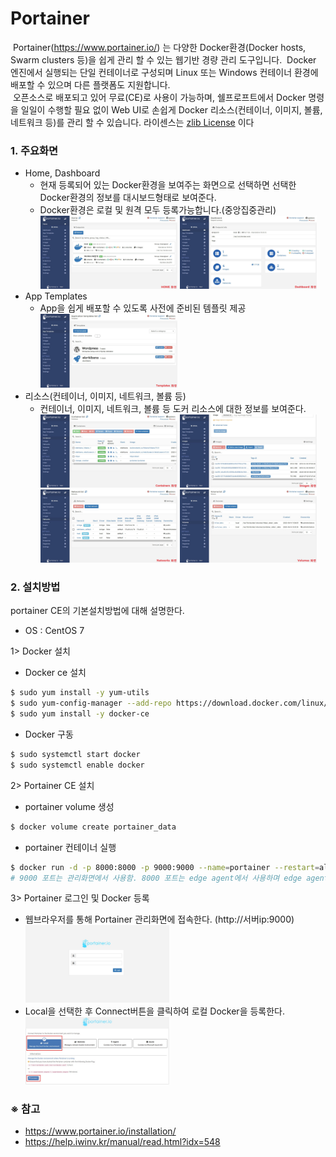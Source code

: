# Portainer
&nbsp;Portainer(https://www.portainer.io/) 는 다양한 Docker환경(Docker hosts, Swarm clusters 등)을 쉽게 관리 할 수 있는 웹기반 경량 관리 도구입니다.
&nbsp;Docker 엔진에서 실행되는 단일 컨테이너로 구성되며 Linux 또는 Windows 컨테이너 환경에 배포할 수 있으며 다른 플랫폼도 지원합니다.<br/>
&nbsp;오픈소스로 배포되고 있어 무료(CE)로 사용이 가능하며, 쉘프로프트에서 Docker 명령을 일일이 수행할 필요 없이 Web UI로
손쉽게 Docker 리소스(컨테이너, 이미지, 볼륨, 네트워크 등)를 관리 할 수 있습니다. 라이센스는 [zlib License](https://github.com/portainer/portainer/blob/develop/LICENSE) 이다

### 1. 주요화면 
- Home, Dashboard
  - 현재 등록되어 있는 Docker환경을 보여주는 화면으로 선택하면 선택한 Docker환경의 정보를 대시보드형태로 보여준다.
  - Docker환경은 로컬 및 원격 모두 등록가능합니다.(중앙집중관리)<br/>
  <img width="48%" height="50%" src="./image/1.jpg">&nbsp;</img><img width="48%" height="50%" src="./image/2.jpg"></img>
- App Templates
  - App을 쉽게 배포할 수 있도록 사전에 준비된 템플릿 제공<br/>
    <img width="48%" height="50%" src="./image/3.jpg">
- 리소스(컨테이너, 이미지, 네트워크, 볼륨 등)
  - 컨테이너, 이미지, 네트워크, 볼륨 등 도커 리소스에 대한 정보를 보여준다.<br/>
  <img width="48%" height="50%" src="./image/4.jpg">&nbsp;</img><img width="48%" height="50%" src="./image/5.jpg"></img>
  <img width="48%" height="50%" src="./image/6.jpg">&nbsp;</img><img width="48%" height="50%" src="./image/7.jpg"></img>
### 2. 설치방법 
portainer CE의 기본설치방법에 대해 설명한다.
- OS : CentOS 7

1> Docker 설치
- Docker ce 설치
```bash
$ sudo yum install -y yum-utils
$ sudo yum-config-manager --add-repo https://download.docker.com/linux/centos/docker-ce.repo
$ sudo yum install -y docker-ce
```
- Docker 구동
```bash
$ sudo systemctl start docker
$ sudo systemctl enable docker
```
2> Portainer CE 설치
- portainer volume 생성
```bash
$ docker volume create portainer_data
```
- portainer 컨테이너 실행
```bash
$ docker run -d -p 8000:8000 -p 9000:9000 --name=portainer --restart=always -v /var/run/docker.sock:/var/run/docker.sock -v portainer_data:/data portainer/portainer
# 9000 포트는 관리화면에서 사용함. 8000 포트는 edge agent에서 사용하며 edge agent를 사용하지 않으면 노출 할 필요 없음 
```
3> Portainer 로그인 및 Docker 등록
- 웹브라우저를 통해 Portainer 관리화면에 접속한다. (http://서버ip:9000)<br/>
  <img width="48%" height="50%" src="./image/8.jpg">
- Local을 선택한 후 Connect버튼을 클릭하여 로컬 Docker을 등록한다.<br/>
  <img width="48%" height="80%" src="./image/9.jpg">

<!--### 원격 도커 등록방법
### 사용법-->
### ※ 참고
- https://www.portainer.io/installation/
- https://help.iwinv.kr/manual/read.html?idx=548
